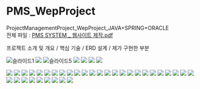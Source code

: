 # PMS_WepProject<br/>
ProjectManagementProject_WepProject_JAVA+SPRING+ORACLE<br/>
전체 파일 : [PMS SYSTEM _ 웹사이트 제작.pdf](https://github.com/haeuniya/PMS_WepProject/files/10329083/PMS.SYSTEM._.pdf)<br/>

프로젝트 소개 및 개요 / 핵심 기술 / ERD 설계 / 제가 구현한 부분<br/>

![슬라이드1](https://user-images.githubusercontent.com/82012381/210177594-49942e41-880f-4526-9ad0-ee2a93c2bd28.PNG)
<img src="https://velog.velcdn.com/images/haeuniya/post/74577c5d-0a72-4937-918b-0b5ed950551f/image.PNG">
![슬라이드5](https://user-images.githubusercontent.com/82012381/210177621-10a2c2e3-46a9-413c-88b8-bb5a69ce8b61.PNG)
<img src="https://velog.velcdn.com/images/haeuniya/post/602b7274-2113-4788-ae77-2c117028263d/image.PNG">
<img src="https://velog.velcdn.com/images/haeuniya/post/b681eb1b-f226-438b-ace1-ce531231a11e/image.PNG">
<img src="https://velog.velcdn.com/images/haeuniya/post/44200ac3-78f5-4c3a-965c-8cd46f9419f7/image.PNG">
<img src="https://velog.velcdn.com/images/haeuniya/post/6e70fcf0-b96f-4ed1-bec3-cfaf5f4a7031/image.PNG">

<img src="https://velog.velcdn.com/images/haeuniya/post/e163fd19-39b5-45b0-be19-17b400a9888c/image.PNG">
<img src="https://velog.velcdn.com/images/haeuniya/post/af0005e5-da14-4b04-89b8-9a1e1d0c436d/image.PNG">
<img src="https://velog.velcdn.com/images/haeuniya/post/f772c208-4be5-4ca5-acaa-c93512155a8f/image.PNG">
<img src="https://velog.velcdn.com/images/haeuniya/post/95d6ab72-67e5-4b76-b34f-387e4a3fd9e2/image.PNG">
<img src="https://velog.velcdn.com/images/haeuniya/post/9cda71cf-784e-4d37-8a31-e8ea706b21a1/image.PNG">
<img src="https://velog.velcdn.com/images/haeuniya/post/6761d814-0ef4-4dec-92a4-c64a313ae7b2/image.PNG">
<img src="https://velog.velcdn.com/images/haeuniya/post/68ccce32-c463-4a1f-b1f8-7885b507baba/image.PNG">
<img src="https://velog.velcdn.com/images/haeuniya/post/1cac7363-fbc8-424d-baef-79b3614d7466/image.PNG">
<img src="https://velog.velcdn.com/images/haeuniya/post/735e5116-acd4-4b2f-a819-1025591c824d/image.PNG">
<img src="https://velog.velcdn.com/images/haeuniya/post/afb13fca-8a5c-4663-88b2-959cba03cd3e/image.PNG">
<img src="https://velog.velcdn.com/images/haeuniya/post/acc2f2b7-0a30-4e52-a6df-ae236ed47c21/image.PNG">
<img src="https://velog.velcdn.com/images/haeuniya/post/81a1c470-d294-4ace-934e-08141175872b/image.PNG">
<img src="https://velog.velcdn.com/images/haeuniya/post/e1408152-f410-4ae2-8532-aef38efeb669/image.PNG">
<img src="https://velog.velcdn.com/images/haeuniya/post/fe43838a-df9a-495d-b241-6d620deeb5a1/image.PNG">
<img src="https://velog.velcdn.com/images/haeuniya/post/d43d7512-5cdc-42a8-b847-87783ccdbb9c/image.PNG">
<img src="https://velog.velcdn.com/images/haeuniya/post/46c647db-0b95-4ca2-838d-4e92d03dc255/image.PNG">

<img src="https://velog.velcdn.com/images/haeuniya/post/bcccd382-5007-4ef3-8a66-d725ac8ca7b6/image.PNG">
<img src="https://velog.velcdn.com/images/haeuniya/post/e517ef69-dc81-4b0a-82ff-77539e3a39d7/image.PNG">
<img src="https://velog.velcdn.com/images/haeuniya/post/36881a6d-9127-49b8-b875-83db1fe736e6/image.PNG">
<img src="https://velog.velcdn.com/images/haeuniya/post/57e3608c-b65b-4377-b367-fa21770bb7e9/image.PNG">
<img src="https://velog.velcdn.com/images/haeuniya/post/48652906-670b-47a2-abab-84ed4411cd20/image.PNG">
<img src="https://velog.velcdn.com/images/haeuniya/post/5fa664fa-f6e9-4b43-95ce-c011f64d412e/image.PNG">

<img src="https://velog.velcdn.com/images/haeuniya/post/040bbcb4-de7d-4188-afa2-62519684a1c2/image.PNG">
<img src="https://velog.velcdn.com/images/haeuniya/post/941a730d-111e-4b7e-a245-258db30db8b4/image.PNG">
<img src="https://velog.velcdn.com/images/haeuniya/post/7ee0a746-dc06-4c04-820c-609606ddbf69/image.PNG">
<img src="https://velog.velcdn.com/images/haeuniya/post/9c3eb2de-0b9f-4397-8b0e-c28d8c806b33/image.PNG">
<img src="https://velog.velcdn.com/images/haeuniya/post/4a62fa54-e242-4931-aa27-4401c43a11e6/image.PNG">
<img src="https://velog.velcdn.com/images/haeuniya/post/9a017c0b-4d91-4e65-afcc-0df24798fe4b/image.PNG">
<img src="https://velog.velcdn.com/images/haeuniya/post/f2465e99-3ad3-46fb-a952-5aecc62108ba/image.PNG">
<img src="https://velog.velcdn.com/images/haeuniya/post/9e349dfd-b0bd-4435-a085-f8662ac00178/image.PNG">
<img src="https://velog.velcdn.com/images/haeuniya/post/5281a978-b97d-45af-bc9b-fb82d3073c62/image.PNG">
<img src="https://velog.velcdn.com/images/haeuniya/post/3abe1823-5b49-47e4-a22b-380e8be1602c/image.PNG">
<img src="https://velog.velcdn.com/images/haeuniya/post/c0999209-9e39-46cc-91a7-202a3358225b/image.PNG">
<img src="https://velog.velcdn.com/images/haeuniya/post/3e267f60-9183-41d9-b740-5398ce63456f/image.PNG">

